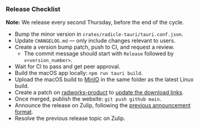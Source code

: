 ### Release Checklist

**Note:** We release every second Thursday, before the end of the cycle.

- Bump the minor version in `crates/radicle-tauri/tauri.conf.json`.
- Update `CHANGELOG.md` — only include changes relevant to users.
- Create a version bump patch, push to CI, and request a review.
  - The commit message should start with `Release` followed by `v<version_number>`.
- Wait for CI to pass and get peer approval.
- Build the macOS app locally: `npm run tauri build`.
- Upload the macOS build to [MinIO][0] in the same folder as the latest Linux build.
- Create a patch on [radworks-product][1] to [update the download links][2].
- Once merged, publish the website: `git push github main`.
- Announce the release on Zulip, following the [previous announcement format][3].
- Resolve the previous release topic on Zulip.

[0]: https://minio.radworks.garden/browser/radworks-releases/radicle-desktop%2F
[1]: https://app.radicle.xyz/nodes/seed.radicle.garden/rad:z4Rxw3J2gX8SJgUYJ3h1KvQCAYoKS
[2]: https://app.radicle.xyz/nodes/seed.radicle.garden/rad:z4Rxw3J2gX8SJgUYJ3h1KvQCAYoKS/commits/17c25b85b123d9766c774cc414e3ffdfc7b69771
[3]: https://radicle.zulipchat.com/#narrow/channel/409174-announcements/topic/radicle-desktop.20v0.2E2.2E0.20.28early.20preview.29/with/514356912
